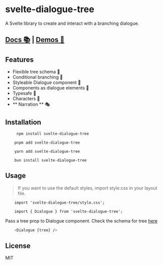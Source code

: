 # svelte-dialogue-tree

A Svelte library to create and interact with a branching dialogue.

## [Docs 📚](https://svelte-dialogue-tree.vercel.app/docs) | [Demos 💬](https://svelte-dialogue-tree.vercel.app/demos)

## Features

- Flexible tree schema 🎄
- Conditional branching 🌵
- Styleable Dialogue component 🎨
- Components as dialogue elements 🔶
- Typesafe 💙
- Characters 🧙
- ** Narration ** 🎭

## Installation

```
     npm install svelte-dialogue-tree
```

```
    pnpm add svelte-dialogue-tree
```

```
    yarn add svelte-dialogue-tree
```

```
    bun install svelte-dialogue-tree
```

## Usage

> If you want to use the default styles, import style.css in your layout file.

```
    import 'svelte-dialogue-tree/style.css';
```

```
    import { Dialogue } from 'svelte-dialogue-tree';
```

Pass a tree prop to Dialogue component. Check the schema for tree [here](https://svelte-dialogue-tree.vercel.app/docs#schema/)

```bash
    <Dialogue {tree} />
```

## License

MIT
